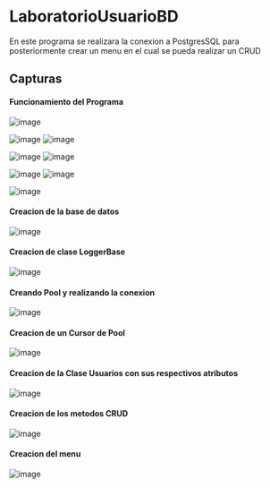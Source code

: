 # LaboratorioUsuarioBD

En este programa se realizara la conexion a PostgresSQL para posteriormente 
crear un menu en el cual se pueda realizar un CRUD

## Capturas

#### Funcionamiento del Programa

![image](https://github.com/DavidPK8/LaboratorioUsuarioBD/assets/127541791/e4618547-6507-443f-bab8-838da9883cf2)

![image](https://github.com/DavidPK8/LaboratorioUsuarioBD/assets/127541791/cd909650-7c94-44ad-befe-a8441a204a08)
![image](https://github.com/DavidPK8/LaboratorioUsuarioBD/assets/127541791/0564952c-e4ff-4e88-a4af-170d314e772c)

![image](https://github.com/DavidPK8/LaboratorioUsuarioBD/assets/127541791/4177bc34-63c8-4293-8469-18b37e1fc76e)
![image](https://github.com/DavidPK8/LaboratorioUsuarioBD/assets/127541791/8575f6df-d060-4994-bb3d-71ed5b49dfa6)

![image](https://github.com/DavidPK8/LaboratorioUsuarioBD/assets/127541791/be7798f3-a350-4242-80fe-11dac98fec7d)
![image](https://github.com/DavidPK8/LaboratorioUsuarioBD/assets/127541791/2c998c97-6185-41e5-9686-444884aef601)

![image](https://github.com/DavidPK8/LaboratorioUsuarioBD/assets/127541791/dcc6f590-6699-45dd-afee-f6a3b389061d)

#### Creacion de la base de datos

![image](https://github.com/DavidPK8/LaboratorioUsuarioBD/assets/127541791/f0686343-c242-4bb8-8ee8-456d9a64cf6e)

#### Creacion de clase LoggerBase

![image](https://github.com/DavidPK8/LaboratorioUsuarioBD/assets/127541791/fa6f9143-0e88-45c1-8c4a-e68740d85224)


#### Creando Pool y realizando la conexion

![image](https://github.com/DavidPK8/LaboratorioUsuarioBD/assets/127541791/39d9aecc-6179-425f-b5fc-4449517902ba)

#### Creacion de un Cursor de Pool

![image](https://github.com/DavidPK8/LaboratorioUsuarioBD/assets/127541791/fe4054f5-8536-44d6-8bb7-050d837415fe)

#### Creacion de la Clase Usuarios con sus respectivos atributos

![image](https://github.com/DavidPK8/LaboratorioUsuarioBD/assets/127541791/eb2b7d3e-c6d4-4bc4-82eb-3411ec5788d6)

#### Creacion de los metodos CRUD

![image](https://github.com/DavidPK8/LaboratorioUsuarioBD/assets/127541791/c434aac9-a64a-4458-89f4-ffb50601052c)

#### Creacion del menu

![image](https://github.com/DavidPK8/LaboratorioUsuarioBD/assets/127541791/a753cc4c-0189-468e-bede-0ab71aec538c)
